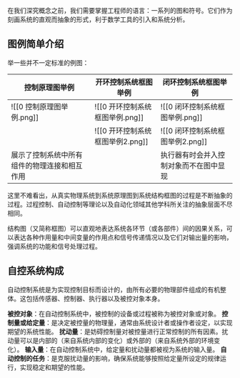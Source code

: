 在我们深究概念之前，我们需要掌握工程师的语言：一系列的图和符号。它们作为刻画系统的直观而抽象的形式，利于数学工具的引入和系统分析。
## 图例简单介绍

举一些并不一定标准的例图：

| 控制原理图举例                | 开环控制系统框图举例             | 闭环控制系统框图举例             |
| ---------------------- | ---------------------- | ---------------------- |
| ![[0 控制原理图举例.png]]     | ![[0 开环控制系统框图举例.png]]  | ![[0 闭环控制系统框图举例.png]]  |
|                        | ![[0 开环控制系统框图举例2.png]] | ![[0 闭环控制系统框图举例2.png]] |
| 展示了控制系统中所有组件的物理连接和相互作用 |                        | 执行器有时会并入控制对象而不在图中显现    |
这里不难看出，从真实物理系统到系统原理图到系统结构框图的过程是不断抽象的过程。过程控制、自动控制等理论以及自动化领域其他学科所关注的抽象层面不尽相同。

结构图（又简称框图）可以直观地表达系统各环节（或各部件）间的因果关系，可以表达各种作用量和中间变量的作用点和信号传递情况以及它们对输出量的影响，强调系统的功能和信号处理过程。


## 自控系统构成
自动控制系统是为实现控制目标而设计的，由所有必要的物理部件组成的有机整体。这包括传感器、控制器、执行器以及被控对象本身。

**被控对象**：在自动控制系统中，被控制的设备或过程被称为被控对象或对象。
**控制量或给定量**：是决定被控量的物理量，通常由系统设计者或操作者设定，以实现期望的系统性能。
**扰动量**：是妨碍控制量对被控量进行正常控制的所有因素。扰动量可以是内部的（来自系统内部的变化）或外部的（来自系统外部的环境变化）。
**输入量**：在自动控制系统中，给定量和扰动量都被视为系统的输入量。
**自动控制的任务**：是克服扰动量的影响，确保系统能够按照给定量所设定的规律运行，实现稳定和期望的性能。
